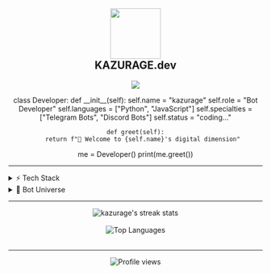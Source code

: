 <h2 align="center">
  <img src="https://media.giphy.com/media/v1.Y2lkPTc5MGI3NjExcTd3Z3UwODRtdGZhc2ptZGVsYzN5NnI0aW9kbjlkd2licGx5a3d5ciZlcD12MV9pbnRlcm5hbF9naWZfYnlfaWQmY3Q9cw/L8K62iTDkzGX6/giphy.gif" width="100">
  <br>
  KAZURAGE.dev
</h2>
<p align="center">
  <a href="https://t.me/kazurage">
    <img src="https://img.shields.io/badge/Telegram-kazurage-blue?style=for-the-badge&logo=telegram&logoColor=white&color=0088cc">
  </a>
</p>
<div align="center">
class Developer:
    def __init__(self):
        self.name = "kazurage"
        self.role = "Bot Developer"
        self.languages = ["Python", "JavaScript"]
        self.specialties = ["Telegram Bots", "Discord Bots"]
        self.status = "coding..."
        
    def greet(self):
        return f"👋 Welcome to {self.name}'s digital dimension"
        
me = Developer()
print(me.greet())
</div>
<hr>
<details>
  <summary>⚡ Tech Stack</summary>
  <br>
  <img src="https://img.shields.io/badge/Python-%233776AB.svg?style=for-the-badge&logo=python&logoColor=white" alt="Python">
  <img src="https://img.shields.io/badge/JavaScript-%23F7DF1E.svg?style=for-the-badge&logo=javascript&logoColor=black" alt="JavaScript">
  <img src="https://img.shields.io/badge/Node.js-%23339933.svg?style=for-the-badge&logo=node.js&logoColor=white" alt="Node.js">
  <img src="https://img.shields.io/badge/Telegram_API-%2326A5E4.svg?style=for-the-badge&logo=telegram&logoColor=white" alt="Telegram API">
  <img src="https://img.shields.io/badge/Discord_API-%235865F2.svg?style=for-the-badge&logo=discord&logoColor=white" alt="Discord API">
</details>
<details>
  <summary>🤖 Bot Universe</summary>
  <br>
  <div align="center">
    <table>
      <tr>
        <td align="center">
          <img src="https://media.giphy.com/media/v1.Y2lkPTc5MGI3NjExd29kbGFicWIzMjJzenJiejMwemFvdmxoaDM2MzRwMHdpdzdrazU1OSZlcD12MV9pbnRlcm5hbF9naWZfYnlfaWQmY3Q9cw/CchzkJJ6UrQmQ/giphy.gif" width="100">
          <br>
          <b>Telegram Bots</b>
        </td>
        <td align="center">
          <img src="https://media.giphy.com/media/v1.Y2lkPTc5MGI3NjExcHZyeWQ0djZ0MnZxZW9qbXM0MXRueWFvZDVuY2VhN2ZoNnN5eGpvbCZlcD12MV9pbnRlcm5hbF9naWZfYnlfaWQmY3Q9cw/YnkMcHgNIMW4Yfmjus/giphy.gif" width="100">
          <br>
          <b>Discord Bots</b>
        </td>
      </tr>
    </table>
  </div>
</details>
<hr>
<div align="center">
  <img src="https://github-readme-streak-stats.herokuapp.com/?user=kazurage&theme=tokyonight&hide_border=true" alt="kazurage's streak stats">
  <br><br>
  <img src="https://github-readme-stats.vercel.app/api/top-langs/?username=kazurage&layout=compact&theme=tokyonight&hide_border=true" alt="Top Languages">
</div>
<br>
<div align="center">
</div>
<hr>
<div align="center">
  <img src="https://komarev.com/ghpvc/?username=kazurage&style=flat-square&color=blueviolet" alt="Profile views">
</div>
